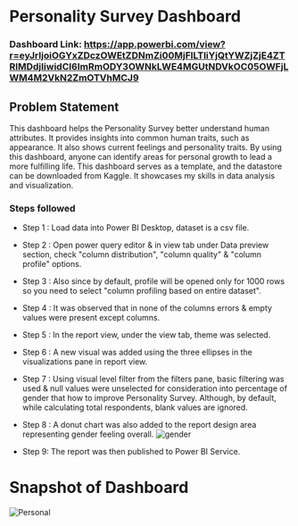 # Personality Survey Dashboard

### Dashboard Link: https://app.powerbi.com/view?r=eyJrIjoiOGYxZDczOWEtZDNmZi00MjFlLTliYjQtYWZjZjE4ZTRlMDdjIiwidCI6ImRmODY3OWNkLWE4MGUtNDVkOC05OWFjLWM4M2VkN2ZmOTVhMCJ9

## Problem Statement

This dashboard helps the Personality Survey better understand human attributes. It provides insights into common human traits, such as appearance. It also shows current feelings and personality traits. By using this dashboard, anyone can identify areas for personal growth to lead a more fulfilling life. This dashboard serves as a template, and the datastore can be downloaded from Kaggle. It showcases my skills in data analysis and visualization.

### Steps followed 

- Step 1 : Load data into Power BI Desktop, dataset is a csv file.
- Step 2 : Open power query editor & in view tab under Data preview section, check "column distribution", "column quality" & "column profile" options.
- Step 3 : Also since by default, profile will be opened only for 1000 rows so you need to select "column profiling based on entire dataset".
- Step 4 : It was observed that in none of the columns errors & empty values were present except columns.
- Step 5 : In the report view, under the view tab, theme was selected.
- Step 6 : A new visual was added using the three ellipses in the visualizations pane in report view. 
- Step 7 : Using visual level filter from the filters pane, basic filtering was used & null values were unselected for consideration into percentage of gender that how to improve Personality Survey.
           Although, by default, while calculating total respondents, blank values are ignored.
- Step 8 : A donut chart was also added to the report design area representing gender feeling overall.
![gender](https://github.com/user-attachments/assets/bf06cb46-1846-4c54-b79d-52ff07b40a6d)


- Step 9: The report was then published to Power BI Service.
 
# Snapshot of Dashboard
![Personal](https://github.com/user-attachments/assets/b594695b-07e2-48a7-994e-420616baddc9)
